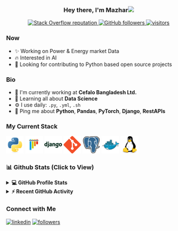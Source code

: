 <h3 align="center">Hey there, I'm Mazhar<img src="https://media.giphy.com/media/hvRJCLFzcasrR4ia7z/giphy.gif" width="28" /></h3>
<p align="center">
   <a href="https://stackoverflow.com/users/11755018/mazhar">
   <img alt="Stack Overflow reputation" src="https://img.shields.io/stackexchange/stackoverflow/r/11755018?color=orange&label=reputation&logo=stackoverflow"/>
   </a>
   <a href="https://github.com/mazhar004?tab=followers">
   <img alt="GitHub followers" src="https://img.shields.io/github/followers/mazhar004?color=green&logo=github"/>
   </a>
   <a href="https://github.com/mazhar004/">
   <img src="https://komarev.com/ghpvc/?username=mazhar004" alt="visitors" />
   </a>
</p>

### Now
- ✨ Working on Power & Energy market Data
- :fire: Interested in AI
- :calendar: Looking for contributing to Python based open source projects

### Bio
- 🏢 I'm currently working at **Cefalo Bangladesh Ltd.**
- 🌱 Learning all about **Data Science**
- ⚙️ I use daily: `.py`, `.yml`, `.sh`
- 💬 Ping me about **Python**, **Pandas**, **PyTorch**, **Django**, **RestAPIs**

### My Current Stack
<img height="48" src="static/python-original.svg" alt="python"> <img height="48" src="static/pytest-original.svg" alt="pytest"/>
<img height="48" src="static/django-plain-wordmark.svg" alt="Django"/>
<img height="48" src="static/git-original.svg" alt="git"/>
<img height="48" src="static/postgresql-original.svg" alt="postgress"/>
<img height="48" src="static/docker-original.svg" alt="Docker"/>
<img height="48" src="static/linux-original.svg" alt="linux"/>

### 📊 Github Stats (Click to View)
<details>
   <summary><b>💻 GitHub Profile Stats</b></summary>
   <br />
   <p align="center"><a href="https://github.com/mazhar004"><img src="https://github-readme-streak-stats.herokuapp.com/?user=mazhar004&layout=compact&theme=react&hide_border=true&bg_color=0D1117" alt="Mazhar github stat" /></p>
   </a>
   <p align="center">
      <a href="https://github.com/mazhar004"><img alt="Mazhar's Github Stats" src="https://github-readme-stats.vercel.app/api?username=mazhar004&show_icons=true&count_private=true&layout=compact&theme=react&hide_border=true&bg_color=0D1117" height="192px" /></a>
      <a href="https://github.com/mazhar004"><img src="https://github-readme-stats.vercel.app/api/top-langs?username=mazhar004&show_icons=true&locale=en&layout=compact&theme=react&hide_border=true&bg_color=0D1117" alt="candida18" height="192px" /></a>
   </p>
</details>
<details>
   <summary><b>⚡ Recent GitHub Activity</b></summary>
   <br />
   <a href="https://github.com/mazhar004"><img alt="Mazhar's Activity Graph" src="https://activity-graph.herokuapp.com/graph?username=Mazhar004&custom_title=Mazhar's%20%20Contribution%20Graph&theme=react-dark" /></a>
</details>

### Connect with Me
<p align="left">
   <a href="https://www.linkedin.com/in/mazhar004"><img target="_blank" alt="linkedin" title="Find me on Linkedin" src="https://img.shields.io/badge/LinkedIn-0077B5?style=for-the-badge&logo=linkedin&logoColor=white" /></a>
   <a href="mailto:princemazhar.mp@gmail.com"><img target="_blank" alt="followers" title="Find me on Gmail" src="https://img.shields.io/badge/Gmail-D14836?style=for-the-badge&logo=gmail&logoColor=white" /></a>
</p>
